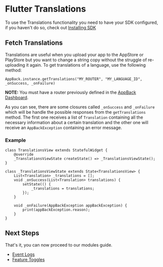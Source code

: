# Flutter Translations

To use the Translations functionality you need to have your SDK configured, if you haven't do so, check out [Installing SDK](README.md)

## Fetch Translations

Translations are useful when you upload your app to the AppStore or PlayStore but you want to change a string copy without the struggle of re-uploading it again.
To get translations of a language, use the following method:

```text
AppBack.instance.getTranslations("MY_ROUTER", "MY_LANGUAGE_ID", _onSuccess, _onFailure)
```

**NOTE:** You must have a router previously defined in the [AppBack Dashboard](https://appback.io/).

As you can see, there are some closures called `_onSuccess` and `_onFailure` which will be handle the possible responses from the `getTranslations` method.
The first one receives a list of `Translation` containing all the necessary information about a certain translation and the other one will receive an `AppBackException` containing an error message.

### Example
```text
class TranslationsView extends StatefulWidget {
    @override
    _TranslationsViewState createState() => _TranslationsViewState();
}

class _TranslationsViewState extends State<TranslationsView> {
    List<Translation> _translations = [];
    void _onSuccess(List<Translation> translations) {
        setState(() {
            _translations = translations;
        });
    }
            
    void _onFailure(AppBackException appBackException) {
        print(appBackException.reason);
    }
}
```

## Next Steps
That's it, you can now proceed to our modules guide.

- [Event Logs](event_logs.md)
- [Feature Toggles](feature_toggles.md)

